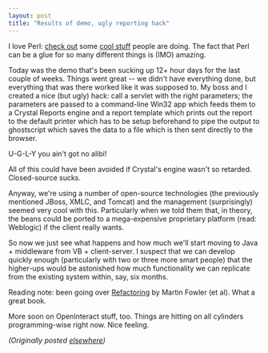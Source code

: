 ```yaml
---
layout: post
title: "Results of demo, ugly reporting hack"
---
```




<p>I love Perl: <a
href="http://search.cpan.org/doc/METZZO/Java-2.1/Java.pm">
check out</a>
some <a
href="http://search.cpan.org/doc/JTOBEY/Emacs-EPL-0.1/lib/Emacs/Lisp.pm">cool
stuff</a> people are doing. The fact that Perl can be a glue
for so many different things is (IMO) amazing.

<p>Today was the demo that's been sucking up 12+ hour days
for the last couple of weeks. Things went great -- we didn't
have everything done, but everything that was there worked
like it was supposed to. My boss and I created a nice (but
ugly) hack: call a servlet with the right parameters; the
parameters are passed to a command-line Win32 app which
feeds them to a Crystal Reports engine and a report template
which prints out the report to the default printer which has
to be setup beforehand to pipe the output to ghostscript
which saves the data to a file which is then sent directly
to the browser.

<p>U-G-L-Y you ain't got no alibi!

<p>All of this could have been avoided if Crystal's engine
wasn't so retarded. Closed-source sucks.

<p>Anyway, we're using a number of open-source technologies
(the previously mentioned JBoss, XMLC, and Tomcat) and the
management (surprisingly) seemed very cool with this.
Particularly when we told them that, in theory, the beans
could be ported to a mega-expensive proprietary platform
(read: Weblogic) if the client really wants.

<p>So now we just see what happens and how much we'll start
moving to Java + middleware from VB + client-server. I
suspect that we can develop quickly enough (particularly
with two or three more smart people) that the higher-ups
would be astonished how much functionality we can replicate
from the existing system within, say, six months.

<p>Reading note: been going over <a
href="http://www1.fatbrain.com/asp/bookinfo/bookinfo.asp?theisbn=0201485672&vm=">Refactoring</a>
by Martin Fowler (et al). What a great book.

<p>More soon on OpenInteract stuff, too. Things are hitting
on all cylinders programming-wise right now. Nice
feeling.

<p><em>(Originally posted <a href="http://www.advogato.org/person/cwinters/diary.html?start=37">elsewhere</a>)</em></p>



